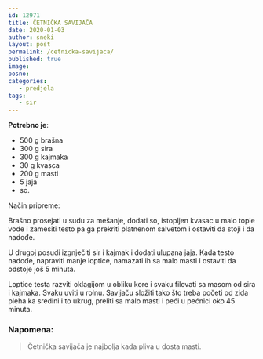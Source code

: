 ```yaml
---
id: 12971
title: ČETNIČKA SAVIJAČA
date: 2020-01-03
author: sneki
layout: post
permalink: /cetnicka-savijaca/
published: true
image: 
posno: 
categories:
   - predjela
tags:
   - sir
---
```

**Potrebno je**:

* 500 g brašna
* 300 g sira
* 300 g kajmaka
* 30 g kvasca
* 200 g masti
* 5 jaja
* so.

Način pripreme:

Brašno prosejati u sudu za mešanje, dodati so, istopljen kvasac u malo tople vode i zamesiti testo pa
ga prekriti platnenom salvetom i ostaviti da stoji i da nadođe. 

U drugoj posudi izgnječiti sir i kajmak i dodati ulupana jaja. Kada testo nadođe, napraviti manje loptice, namazati ih sa malo masti i ostaviti da odstoje još 5 minuta. 

Loptice testa razviti oklagijom u obliku kore i svaku filovati sa masom od sira i kajmaka. Svaku uviti
u rolnu. Savijaču složiti tako što treba početi od zida pleha ka sredini i to ukrug, preliti sa malo masti i peći u pećnici oko 45 minuta.

### Napomena:
> Četnička savijača je najbolja kada pliva u dosta masti.
 

